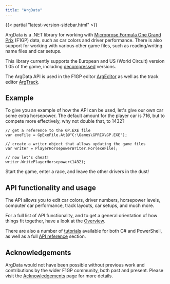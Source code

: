 ```yaml
---
title: "ArgData"
---
```


{{< partial "latest-version-sidebar.html" >}}

ArgData is a .NET library for working with
[Microprose Formula One Grand Prix](https://en.wikipedia.org/wiki/Formula_One_Grand_Prix_(video_game))
(F1GP) data, such as car colors and driver performance. There is also support for working with
various other game files, such as reading/writing name files and car setups.

This library currently supports the European and US (World Circuit) version 1.05 of the game,
including [decompressed](/argdata/decompressed-exe) versions.

The ArgData API is used in the F1GP editor [ArgEditor](/argeditor)
as well as the track editor [ArgTrack](/argtrack).


## Example

To give you an example of how the API can be used, let's give our own car some extra horsepower.
The default amount for the player car is 716, but to compete more effectively,
why not double that, to 1432?


<pre><code class="language-csharp">// get a reference to the GP.EXE file
var exeFile = GpExeFile.At(&#64;&quot;C:\Games\GPRIX\GP.EXE&quot;);

// create a writer object that allows updating the game files
var writer = PlayerHorsepowerWriter.For(exeFile);

// now let's cheat!
writer.WritePlayerHorsepower(1432);
</code></pre>

Start the game, enter a race, and leave the other drivers in the dust!


## API functionality and usage

The API allows you to edit car colors, driver numbers, horsepower levels,
computer car performance, track layouts, car setups, and much more.

For a full list of API functionality, and to get a general orientation
of how things fit together, have a look at the [Overview](/argdata/overview).

There are also a number of [tutorials](/argdata/tutorials) available for
both C# and PowerShell,
as well as a full [API reference](/argdata/api) section.


## Acknowledgements

ArgData would not have been possible without previous work and contributions by
the wider F1GP community, both past and present. Please visit
the [Acknowledgements](/acknowledgements) page for more details.

